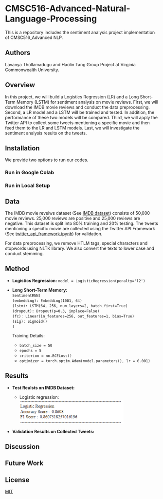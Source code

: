 # CMSC516-Advanced-Natural-Language-Processing
This is a repository includes the sentiment analysis project implementation of CMSC516_Advanced NLP.

## Authors
Lavanya Thollamadugu and Haolin Tang Group Project at Virginia Commonwealth University.

## Overview
In this project, we will build a Logistics Regression (LR) and a Long Short-Term Memory (LSTM) for sentiment analysis on movie reviews. First, we will download the IMDB movie reviews and conduct the data preprocessing. Second, a LR model and a LSTM will be trained and tested. In addition, the performance of these two models will be compared. Third, we will apply the Twitter API to collect some tweets mentioning a specific movie and then feed them to the LR and LSTM models. Last, we will investigate the sentiment analysis results on the tweets.        

## Installation 
We provide two options to run our codes. 
### Run in Google Colab

### Run in Local Setup


## Data
The IMDB movie reveiws dataset (See [IMDB dataset](https://www.kaggle.com/code/lakshmi25npathi/sentiment-analysis-of-imdb-movie-reviews/data)) consists of 50,000 movie reviews. 25,000 reviews are positive and 25,000 reviews are negative. This dataset is split into 80% training and 20% testing. The tweets mentioning a specific movie are collected using the Twitter API Framework (See [twitter_api_framework.ipynb](https://github.com/HaolinTang/CMSC516-Advanced-Natural-Language-Processing/blob/main/twitter_api_framework.ipynb)) for validation.

For data preprocessing, we remove HTLM tags, special characters and stopwords using NLTK library. We also convert the texts to lower case and conduct stemming.     

## Method
* **Logistics Regression:** `model = LogisticRegression(penalty='l2')`
* **Long Short-Term Memory:**\
 `SentimentRNN(`\
  `(embedding): Embedding(1001, 64)`\
  `(lstm): LSTM(64, 256, num_layers=2, batch_first=True)`\
  `(dropout): Dropout(p=0.3, inplace=False)`\
  `(fc): Linear(in_features=256, out_features=1, bias=True)`\
  `(sig): Sigmoid()`\
  `)`
  
  Training Details: 
  - `batch_size = 50`  
  - `epochs = 5`
  - `criterion = nn.BCELoss()`
  - `optimizer = torch.optim.Adam(model.parameters(), lr = 0.001)`


## Results
* **Test Reulsts on IMDB Dataset:** 
   - Logistic regression: \
    ![image](https://github.com/HaolinTang/CMSC516-Advanced-Natural-Language-Processing/blob/main/lr_results.png)


* **Validation Results on Collected Tweets:**
## Discussion

## Future Work


## License
[MIT](https://choosealicense.com/licenses/mit/)
